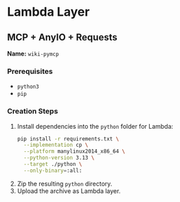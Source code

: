 # Lambda Layer

## MCP + AnyIO + Requests
**Name:** `wiki-pymcp`

### Prerequisites
- `python3`
- `pip`

### Creation Steps
1. Install dependencies into the `python` folder for Lambda:
   ```bash
   pip install -r requirements.txt \
     --implementation cp \
     --platform manylinux2014_x86_64 \
     --python-version 3.13 \
     --target ./python \
     --only-binary=:all:
   ```
2. Zip the resulting `python` directory.
3. Upload the archive as Lambda layer.
